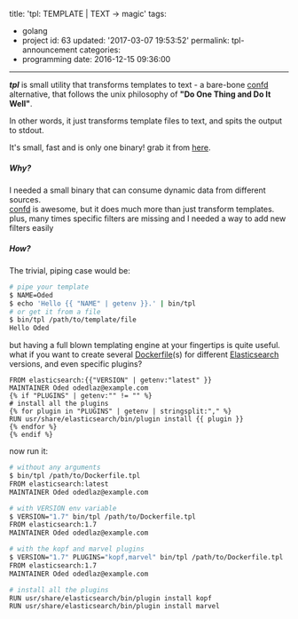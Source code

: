 title: 'tpl: TEMPLATE | TEXT -> magic'
tags:
  - golang
  - project
id: 63
updated: '2017-03-07 19:53:52'
permalink: tpl-announcement
categories:
  - programming
date: 2016-12-15 09:36:00
---


***tpl*** is small utility that transforms templates to text - a bare-bone [confd](http://confd.io/) alternative, that follows the unix philosophy of **"Do One Thing and Do It Well"**.

In other words, it just transforms template files to text, and spits the output to stdout. 

It's small, fast and is only one binary! grab it from [here](https://github.com/odedlaz/tpl).


##### Why?

I needed a small binary that can consume dynamic data from different sources.  
[confd](http://confd.io/) is awesome, but it does much more than just transform templates.  
 plus, many times specific filters are missing and I needed a way to add new filters easily


##### How?

The trivial, piping case would be:
```bash
# pipe your template
$ NAME=Oded
$ echo 'Hello {{ "NAME" | getenv }}.' | bin/tpl
# or get it from a file
$ bin/tpl /path/to/template/file
Hello Oded
```

but having a full blown templating engine at your fingertips is quite useful.
what if you want to create several [Dockerfile](https://docs.docker.com/engine/reference/builder/)(s) for different [Elasticsearch](https://www.elastic.co/) versions, and even specific plugins?
```docker
FROM elasticsearch:{{"VERSION" | getenv:"latest" }}
MAINTAINER Oded odedlaz@example.com
{% if "PLUGINS" | getenv:"" != "" %}
# install all the plugins
{% for plugin in "PLUGINS" | getenv | stringsplit:"," %}
RUN usr/share/elasticsearch/bin/plugin install {{ plugin }}
{% endfor %}
{% endif %}
```
now run it:
```bash
# without any arguments
$ bin/tpl /path/to/Dockerfile.tpl
FROM elasticsearch:latest
MAINTAINER Oded odedlaz@example.com

# with VERSION env variable
$ VERSION="1.7" bin/tpl /path/to/Dockerfile.tpl
FROM elasticsearch:1.7
MAINTAINER Oded odedlaz@example.com

# with the kopf and marvel plugins
$ VERSION="1.7" PLUGINS="kopf,marvel" bin/tpl /path/to/Dockerfile.tpl
FROM elasticsearch:1.7
MAINTAINER Oded odedlaz@example.com

# install all the plugins
RUN usr/share/elasticsearch/bin/plugin install kopf
RUN usr/share/elasticsearch/bin/plugin install marvel
```
